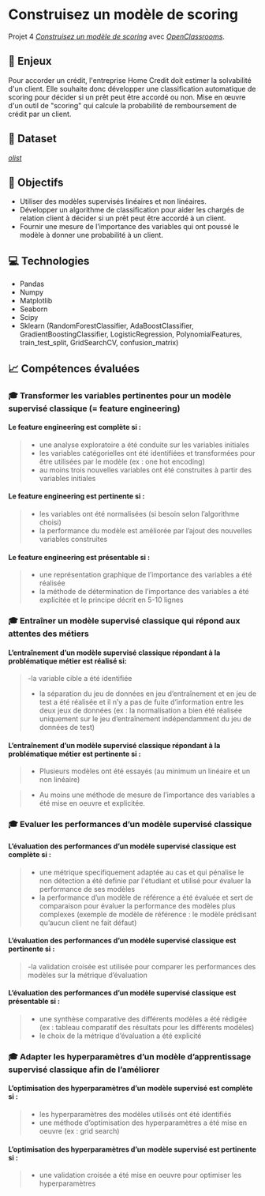 # Construisez un modèle de scoring


Projet 4 [_Construisez un modèle de scoring_](https://openclassrooms.com/fr/paths/188/projects/719/assignment)
avec [_OpenClassrooms_](https://www.openclassrooms.com).

## 📗 Enjeux
Pour accorder un crédit, l'entreprise Home Credit doit estimer la solvabilité d'un client. Elle souhaite donc développer une classification automatique de scoring pour décider si un prêt peut être accordé ou non.
Mise en œuvre d'un outil de "scoring" qui calcule la probabilité de remboursement de crédit par un client.

## 📄 Dataset
[_olist_](https://s3-eu-west-1.amazonaws.com/static.oc-static.com/prod/courses/files/Parcours_data_scientist/Projet+-+Impl%C3%A9menter+un+mod%C3%A8le+de+scoring/Projet+Mise+en+prod+-+home-credit-default-risk.zip)

## 🎯 Objectifs
* Utiliser des modèles supervisés linéaires et non linéaires.
* Développer un algorithme de classification pour aider les chargés de relation client à décider si un prêt peut être accordé à un client.
* Fournir une mesure de l’importance des variables qui ont poussé le modèle à donner une probabilité à un client.

## 💻 Technologies
- Pandas
- Numpy
- Matplotlib
- Seaborn
- Scipy
- Sklearn (RandomForestClassifier, AdaBoostClassifier, GradientBoostingClassifier, LogisticRegression, PolynomialFeatures, train_test_split, GridSearchCV, confusion_matrix)


## 📈 Compétences évaluées

###  🎓  Transformer les variables pertinentes pour un modèle supervisé classique (= feature engineering)

#### Le feature engineering  est complète si :
>- une analyse exploratoire a été conduite sur les variables initiales
>- les variables catégorielles ont été identifiées et transformées pour être utilisées par le modèle (ex : one hot encoding)
>-  au moins trois nouvelles variables ont été construites à partir des variables initiales

#### Le feature engineering  est pertinente si :
>- les variables ont été normalisées (si besoin selon l’algorithme choisi)
>- la performance du modèle est améliorée par l’ajout des nouvelles variables construites

#### Le feature engineering est présentable si :
>-  une représentation graphique de l’importance des variables a été réalisée
>- la méthode de détermination de l’importance des variables a été explicitée et le principe décrit en 5-10 lignes

###  🎓  Entraîner un modèle supervisé classique qui répond aux attentes des métiers
####  L’entraînement d’un modèle supervisé classique répondant à la problématique métier est réalisé si:
>-la variable cible a été identifiée
>-  la séparation du jeu de données en jeu d’entraînement et en jeu de test a été réalisée et il n’y a pas de fuite d’information entre les deux jeux de données (ex : la normalisation a bien été réalisée uniquement sur le jeu d’entraînement indépendamment du jeu de données de test)

#### L’entraînement d’un modèle supervisé classique répondant à la problématique métier est pertinente si :

>- Plusieurs modèles ont été essayés (au minimum un linéaire et un non linéaire)

>- Au moins une méthode de mesure de l’importance des variables a été mise en oeuvre et explicitée.

###  🎓  Evaluer les performances d’un modèle supervisé classique
#### L’évaluation des performances d’un modèle supervisé classique est complète si :
>- une métrique specifiquement adaptée au cas et qui pénalise le non détection a été definie par l'étudiant et utilisé pour évaluer la performance de ses modèles
>- la performance d’un modèle de référence a été évaluée et sert de comparaison pour évaluer la performance des modèles plus complexes (exemple de modèle de référence : le modèle prédisant qu’aucun client ne fait défaut)

#### L’évaluation des performances d’un modèle supervisé classique est pertinente si :
>-la validation croisée est utilisée pour comparer les performances des modèles sur la métrique d’évaluation

#### L’évaluation des performances d’un modèle supervisé classique est présentable si :
>- une synthèse comparative des différents modèles a été rédigée (ex : tableau comparatif des résultats pour les différents modèles)
>- le choix de la métrique d’évaluation a été explicité

###  🎓 Adapter les hyperparamètres d’un modèle d’apprentissage supervisé classique afin de l’améliorer
#### L’optimisation des hyperparamètres d’un modèle supervisé est complète si :
>- les hyperparamètres des modèles utilisés ont été identifiés
>- une méthode d’optimisation des hyperparamètres a été mise en oeuvre (ex : grid search)
#### L’optimisation des hyperparamètres d’un modèle supervisé est pertinente si :
>- une validation croisée a été mise en oeuvre pour optimiser les hyperparamètres

